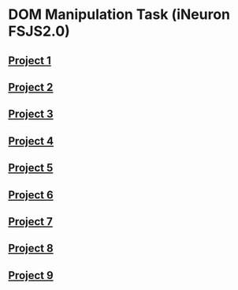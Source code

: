 # DOM Manipulation Task (iNeuron FSJS2.0)

## [Project 1](./project%201/)

## [Project 2](./project%202/)

## [Project 3](./project%203/)

## [Project 4](./project%204/)

## [Project 5](./project%205/)

## [Project 6](./project%206/)

## [Project 7](./project%207/)

## [Project 8](./project%208/)

## [Project 9](./project%209/)
